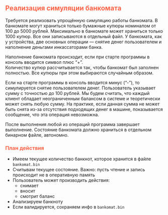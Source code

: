 ## <font color="tomato">Реализация симуляции банкомата</font>

Требуется реализовать упрощённую симуляцию работы банкомата. 
В банкомате могут храниться только бумажные купюры номиналом от 100 до 5000 рублей. 
Максимально в банкомате может храниться только 1000 купюр. 
Все они записываются в отдельный файл. 
У банкомата, как у устройства, две основных операции — снятие денег пользователем и 
наполнение деньгами инкассаторами банка.

Наполнение банкомата происходит, если при старте программы в консоль вводится символ плюс “+”.  
Количество купюр рассчитывается так, чтобы банкомат был заполнен полностью. 
Все купюры при этом выбираются случайным образом.

Если на старте программы в консоль вводится минус (“-”), 
то симулируется снятие пользователем денег. 
Пользователь указывает сумму с точностью до 100 рублей. 
Мы будем считать, что каждый клиент обладает неограниченным балансом в системе и 
теоретически может снять любую сумму. 
На практике, если данная сумма не может быть снята из-за отсутствия подходящих денег в машине, 
показывается сообщение, что эта операция невозможна.

После выполнения любой из операций программа завершает выполнение. 
Состояние банкомата должно храниться в отдельном бинарном файле, автономно.

### <font color="tomato">План действия</font>

- Имеем текущее количество банкнот, которое хранится в файле `bankomat.bin`
- Считывам текущее состояние. Важно: пусть чтение и запись происходит не в оперативную память
- Пользователь может производить действия:
  - снимает
  - вносит
  - смотрит баланс
- Анализируем банкноту
- Если валидируется, сохраняем инфо в `bankomat.bin`